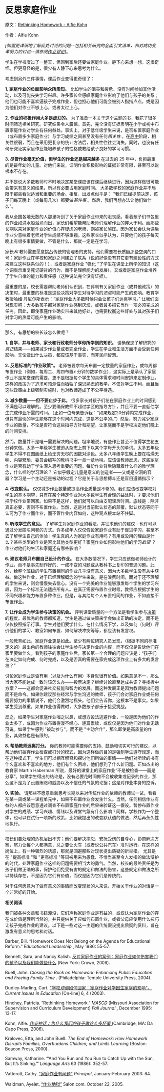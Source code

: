 # 反思家庭作业

原文：[Rethinking Homework - Alfie Kohn](https://www.alfiekohn.org/article/rethinking-homework/)

作者：Alfie Kohn

*[如需更详细地了解此处讨论的问题--包括相关研究的全面引文清单，和对成功变革努力的讨论--请参阅[作业谬论](https://www.alfiekohn.org/homework-myth/)]*。

学生在学校度过了一整天，但回到家后还要做家庭作业。静下心来想一想，这很奇怪。但更奇怪的是，很少有人静下心来思考为什么。

考虑到另外三件事情，课后作业变得更奇怪了：

**1. 家庭作业的负面影响众所周知。** 比如学生的沮丧和疲惫、没有时间参加其他活动，以及可能丧失学习兴趣。许多家长会感叹家庭作业影响了他们与孩子的关系；他们也可能不喜欢逼孩子完成作业，但也担心他们可能会被别人指指点点，或是因为他们对作业不够上心，或者太过上心。

**2. 作业的积极作用大多是虚幻的。** 为了准备一本关于这个主题的[书](https://www.alfiekohn.org/homework-myth/)，我花了很多时间筛选相关研究。研究结果令人震惊。首先，完全没有证据表明在小学或初中布置家庭作业对学业有任何益处。事实上，对于低年级学生来说，是否布置家庭作业（或布置多少家庭作业）与学习成绩之间甚至没有任何*相关性* 。在[高中](https://www.alfiekohn.org/blogs/homework-unnecessary-evil-surprising-findings-new-research/)阶段，相关性很弱，而且在采用更复杂的统计方法后，相关性往往会消失。同时，也没有任何研究证实家庭作业能培养孩子的性格或教给孩子良好的学习习惯。

**3. 尽管作业毫无价值，但学生的作业还是越来越多** 在过去的 25 年中，负担最重的是最年幼的儿童。对他们来说，证明作业积极影响的证据非常有限，甚至可以说根本不存在。

并不是说大多数教师时不时地决定某堂课应该在课后继续进行，因为这样做很可能会带来有意义的结果，所以有必要占用家庭时间。 大多数学校的家庭作业并不局限于那些看似适当和重要的场合。相反，出发点似乎是： "我们已经提前决定，孩子们每天晚上（或每周几次）都要做*某件事* 。然后，我们再想办法让他们做什么"。

我从全国各地无数的人那里听到了关于家庭作业带来的沮丧感。看着孩子们书包里的作业如洪水般汹涌而出，家长们希望能帮助老师们理解作业的弊大于利。而那些长期以来对家庭作业的价值心存疑虑的老师，则被家长施压。因为家长会认为课后作业少意味着老师对学生成绩不够重视。这些家长似乎认为，只要他们的孩子每天晚上有很多事情要做，不管是什么，那就一定是在学习。

家长*和* 教师需要愿意挑战传统的管理者的支持。他们需要校长质疑那些空洞的口号：家庭作业在学校和家庭之间建立了联系（说的好像没有其它更有建设性的方式来建立这种联系似的！），或者是家庭作业 "强化 "了学生在课堂上所学的知识（这个词表示重复死记硬背的行为，而不是理解能力的发展），又或者是家庭作业培养了学生自律的能力和责任感（这种说法完全没有证据）。

最重要的是，校长需要帮助老师们认识到，在评判有关家庭作业（或其他政策）的决策时，最重要的标准是这些决策对学生对待学习的*态度*可能产生的影响。教育学教授哈维·丹尼尔斯表示：“家庭作业大多数时候只会让孩子们远离学习。” 让我们面对现实吧：大多数孩子都对家庭作业感到厌烦，或者最多把它当作一项必须完成的任务。因此，即使家庭作业确实带来其他好处，也需要权衡这些好处与其对孩子们对学习的热爱可能产生的影响。

---

那么，有思想的校长该怎么做呢？

**1. 自学，并与老师、家长和行政老师分享你所学到的知识。** 请确保您了解研究的*真正*结果——如果减少作业量或者完全作业，学生在学业和生活方面不会受到任何影响。无论做出什么决策，都应该基于事实，而非民间智慧。

**2. 反思标准的“作业政策”。** 老师被要求每天布置一定数量的家庭作业，或每周都布置作业（例如，每周二、周四布置*x* 分钟的数学作业），这实际上是承认了家庭作业不是某堂课的需要，更不是根据每个学生的具体需求和时间安排来定制作业。这样的政策为了追求可预测性而牺牲了深思熟虑的教学，不仅对学生不利，而且当这些政策由上级强制实施时，也对教师造成了不公平待遇。

**3. 减少数量——但不要止步于此。** 很多家长对孩子们花在家庭作业上的时间感到不满是可以理解的。至少要确保教师不超过学区的指导方针，并且不要一直低估学生完成作业所需的时间。（正如一位母亲告诉我：“如果规定20分钟内完成作业，但只有最快的学生能够在这个时间内完成，这是不公平的。”）然后，努力减少家庭作业的数量，不论是否符合这些指导方针和期望，让家庭而不是学校决定他们晚上的时间安排。

然而，数量并不是唯一需要解决的问题。坦率地说，有些作业甚至不值得学生花五分钟来做。太多一年级学生被迫从杂志上剪下以某个字母开头的单词。太多五年级学生不得不在图画纸上给无穷无尽的因数对涂色。太多八年级学生晚上要在枯燥无味、内容繁琐、委员会编写的教科书中一章一章地啃。应该请教师反思，这些家庭作业是否有助于学生深入思考重要的问题。每份作业背后隐藏着什么样的教学理念，什么样的学习理论？ 它似乎假定儿童是意义的创造者——又或是空洞的容器？学习是一个主动还是被动的过程？它是关于与思想搏斗还是盲目遵循指示？

**4. 改变默认。** 仅仅减少作业数量或提高作业质量是不够的。我们应该改变学校对学生的基本期望，只有在某个特定作业对大多数学生有合理的益处时，才要求他们把学校作业带回家。如果不是这样，他们就可以自由支配课后时间。底线是：除非真正必要，否则不布置作业。当然，这是对当前默认状态的颠覆，默认状态等同于认可为了作业而作业，而不管作业内容如何，这种观点根本站不住脚。

**5. 听取学生的意见。** 了解学生对家庭作业的看法，并征求他们的建议 - 也许可以通过分发匿名问卷的方式。许多成年人仅仅假设家庭作业有助于促进学习，甚至不去了解学生自己的体验！学生真的人为家庭作业有用吗？有用或没用的理由是什么？某些类型的作业是否比其他类型更好？家庭作业如何影响他们的学习*欲望* ？作业对他们的生活和家庭还有哪些影响？

**6. 建议老师只布置自己设计的作业。** 在大多数情况下，学生只应该做老师设计的作业，而不是事先制作好的、一成不变的习题或从教科书上复印的普通习题。此外，给整个班级的学生布置相同的作业几乎没有意义，因为大多数学生没有从中获益。做这种作业，对于已经理解概念的学生来说，是在浪费时间，而对于还不理解的学生来说，则会慢慢失去信心。没有一个完美的作业能够激发每个学生的学习兴趣，因为一个标准无法适应所有人。在真正需要布置作业时候，教师应根据学生的不同兴趣和能力布置多种作业。但是，与其给每个人布置相同的作业，不如直接不布置作业。

**7. 让作业成为学生参与决策的机会。**  评判课堂质量的一个方法是看学生参与[决策](https://www.alfiekohn.org/choices-children/)的程度。最优秀的教师都知道，学生是通过做决策来学会做出正确的决定，而不是仅仅按照指示行事。学生对他们要学什么、在什么情况下学，以及如何（何时）评价他们的学习、教室如何布置、如何解决冲突等等，都应该有发言权。

一般教育如此，家庭作业更是如此。至少有两位研究人员发现，（根据不同的标准定义的）最出色的教师往往会让学生参与决定作业的内容，而不仅仅是告诉他们在家里要做什么。看到孩子的家庭作业后，家长第一个合理的问题应该是：“孩子们在决定如何完成、何时完成，以及是否真的需要在家完成这项作业上有多大的发言权？”

讨论家庭作业是否有用（以及为什么有用）本身就很有价值。如果意见不一，那么当大家不能达成一致时该怎么办——投票决定？继续讨论直至达成共识？寻找折中方案？——这都会促进社交技能和智力的发展。而这种发展正是因为教师提出问题而不是命令。如果你建议那些经常与学生沟通的教师，孩子们会对家庭作业或任何需要努力的事情说不，他们会激烈地摇头。他们会告诉你，这根本不是事实。如果学生受到尊重，如果作业值得做时，大多数孩子都乐于接受挑战。

反之，如果学生对家庭作业嗤之以鼻，或想方设法逃避作业，一般是因为他们的作业太多了，或因为作业布置得漫不经心、连篇累牍，或仅仅是因为他们对作业无话可说。如果学生感到 "被动参与"，而不是 "主动合作"，那么即使是高质量的作业，其效益也是有限的。

**8. 帮助教师远离打分。** 你的教师可能需要你的支持、鼓励和切实可行的建议，以帮助他们摒弃作业检查或打分的模式，因为这样做的目的是强制学生遵守规定，而在这种模式下，学生们可以相互解释和探讨他们所做的事情——他们对所读的书有什么喜欢和不喜欢的地方，他们有什么困难，他们想到了什么新问题。正如杰出的教育家 Martin Haberman 所说，最好的课堂上的家庭作业“不是被检查——而是分享”。如果学生得出的结论是，没有必要花时间做不会被收集或记录的作业，那么这不是为了设置贿赂和威胁以及不信任的气氛的论据；这是对作业本身的控诉。

**9. 实验。** 请那些不愿意重新思考长期以来对传统作业的依赖的教师试一试，看看在某一周或某一课程单元中，如果不布置作业会发生什么。当然，任何相信作业有益的人都应该愿意通过调查不布置家庭作业的后果来验证这一假设。暂停布置作业对学生的成绩、学习兴趣、情绪以及课堂气氛有什么影响？同样，学校作为一个整体，也可以在试行一项新的政策，比如我提出的改变默认值的做法，然后再永久性地执行。

--- 

校长们要处理的危机层出不穷；他们要解决抱怨，安抚受伤的自尊心，协商解决方案，努力让每个人都满意，总之要让火车（或者说公共汽车）准时运行。在这样的岗位上，有一种强烈的诱惑，那就是回避那些对现状提出质疑的新举措。 尤其是在 "提高标准 "和 "更高标准 "等词被用来为愚蠢、不恰当甚至令人发指的做法辩护的时代，处理家庭作业这样的问题需要相当大的勇气。当然，校长的最终责任是为孩子们做正确的事，保护他们免受有害的规定和做法的伤害，这些规定和做法之所以持续存在，不是因为它们有价值，而仅是因为它们是传统的。

对于任何愿意为了做有意义的事情而改变现状的人来说，开始关于作业的对话是一个非常好的开始。

**相关阅读** 

我们被各种文章和书籍淹没，它们声称家庭作业是有益的，或仅认为家庭作业的存在或价值是理所当然的，并只提供关于应如何布置作业，或者父母应使用什么技巧让孩子完成作业的建议。以下是一些对这一主题的传统假设提出质疑的资料，旨在激发有意义的思考和对话。

Barber, Bill. “Homework Does Not Belong on the Agenda for Educational Reform.” *Educational Leadership* , May 1986: 55-57.

Bennett, Sara, and Nancy Kalish. [反对家庭作业的案例：家庭作业如何伤害我们的孩子以及我们能做些什么](http://www.amazon.com/Case-Against-Homework-Hurting-Children/dp/030734018X/wwwalfiekohorg) (New York: Crown, 2006).

Buell, John. *Closing the Book on Homework: Enhancing Public Education and Freeing Family Time* . (Philadelphia: Temple University Press, 2004).

Dudley-Marling, Curt. [ "学校*烦恼*如何回家：家庭作业对学困生家庭的影响"。](http://cie.ed.asu.edu/volume6/number4) *Current Issues in Education* [On-line] 6, 4 (2003).

Hinchey, Patricia. “Rethinking Homework.” *MASCD* [Missouri Association for Supervision and Curriculum Development] *Fall Journal* , December 1995: 13-17.

Kohn, Alfie. [*作业神话：为什么我们的孩子做这么多坏事* ](https://www.alfiekohn.org/homework-myth/) (Cambridge, MA: Da Capo Press, 2006).

Kralovec, Etta, and John Buell. *The End of Homework: How Homework Disrupts Families, Overburdens Children, and Limits Learning* (Boston: Beacon Press, 2000).

Samway, Katharine. “’And You Run and You Run to Catch Up with the Sun, But It’s Sinking.’” *Language Arts* 63 (1986): 352-57.

Vatterott, Cathy. ["家庭作业有问题"](http://www.homeworklady.com/index2.php?option=com_docman&task=doc_view&gid=3&Itemid=34) *Principal*, January-February 2003: 64.

Waldman, Ayelet. [“作业地狱”](http://dir.salon.com/story/mwt/col/waldman/2005/10/22/homework/index.html) Salon.com. October 22, 2005.